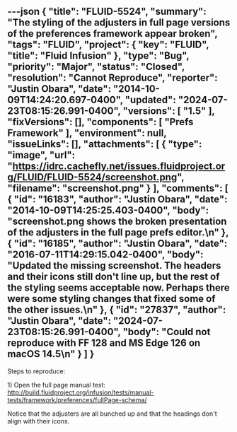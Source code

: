 ---json
{
  "title": "FLUID-5524",
  "summary": "The styling of the adjusters in full page versions of the preferences framework appear broken",
  "tags": "FLUID",
  "project": {
    "key": "FLUID",
    "title": "Fluid Infusion"
  },
  "type": "Bug",
  "priority": "Major",
  "status": "Closed",
  "resolution": "Cannot Reproduce",
  "reporter": "Justin Obara",
  "date": "2014-10-09T14:24:20.697-0400",
  "updated": "2024-07-23T08:15:26.991-0400",
  "versions": [
    "1.5"
  ],
  "fixVersions": [],
  "components": [
    "Prefs Framework"
  ],
  "environment": null,
  "issueLinks": [],
  "attachments": [
    {
      "type": "image",
      "url": "https://idrc.cachefly.net/issues.fluidproject.org/FLUID/FLUID-5524/screenshot.png",
      "filename": "screenshot.png"
    }
  ],
  "comments": [
    {
      "id": "16183",
      "author": "Justin Obara",
      "date": "2014-10-09T14:25:25.403-0400",
      "body": "screenshot.png shows the broken presentation of the adjusters in the full page prefs editor.\n"
    },
    {
      "id": "16185",
      "author": "Justin Obara",
      "date": "2016-07-11T14:29:15.042-0400",
      "body": "Updated the missing screenshot. The headers and their icons still don't line up, but the rest of the styling seems acceptable now. Perhaps there were some styling changes that fixed some of the other issues.\n"
    },
    {
      "id": "27837",
      "author": "Justin Obara",
      "date": "2024-07-23T08:15:26.991-0400",
      "body": "Could not reproduce with FF 128 and MS Edge 126 on macOS 14.5\n"
    }
  ]
}
---
Steps to reproduce:

1\) Open the full page manual test:\
<http://build.fluidproject.org/infusion/tests/manual-tests/framework/preferences/fullPage-schema/>

Notice that the adjusters are all bunched up and that the headings don't align with their icons.

        